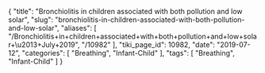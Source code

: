 {
    "title": "Bronchiolitis in children associated with both pollution and low solar",
    "slug": "bronchiolitis-in-children-associated-with-both-pollution-and-low-solar",
    "aliases": [
        "/Bronchiolitis+in+children+associated+with+both+pollution+and+low+solar+\u2013+July+2019",
        "/10982"
    ],
    "tiki_page_id": 10982,
    "date": "2019-07-12",
    "categories": [
        "Breathing",
        "Infant-Child"
    ],
    "tags": [
        "Breathing",
        "Infant-Child"
    ]
}